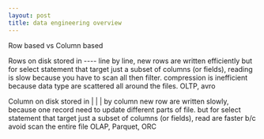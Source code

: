 ```yaml
---
layout: post
title: data engineering overview
---
```


Row based vs Column based

Rows on disk stored in ---- line by line,
new rows are written efficiently
but for select statement that target just a subset of columns (or fields), reading is slow because you have to scan all then filter.
compression is inefficient because data type are scattered all around the files.
OLTP, avro

Column on disk stored in | | | by column
new row are written slowly, because one record need to update different parts of file.
but for select statement that target just a subset of columns (or fields), read are faster b/c avoid scan the entire file
OLAP, Parquet, ORC








